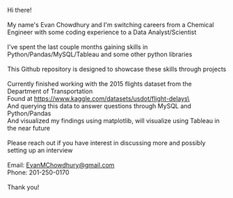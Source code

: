  Hi there! \
\
My name\'s Evan Chowdhury and I\'m switching careers from a Chemical Engineer with some coding experience to a Data Analyst/Scientist\
\
I\'ve spent the last couple months gaining skills in Python/Pandas/MySQL/Tableau and some other python libraries\
\
This Github repository is designed to showcase these skills through projects\
\
Currently finished working with the 2015 flights dataset from the Department of Transportation\
Found at https://www.kaggle.com/datasets/usdot/flight-delays\
\
And querying this data to answer questions through MySQL and Python/Pandas \
And visualized my findings using matplotlib, will visualize using Tableau in the near future\
\
Please reach out if you have interest in discussing more and possibly setting up an interview\
\
Email: EvanMChowdhury@gmail.com\
Phone: 201-250-0170\
\
Thank you!
